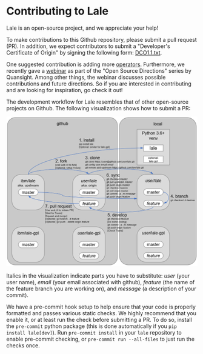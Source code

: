 # Contributing to Lale

Lale is an open-source project, and we appreciate your help!

To make contributions to this Github repository, please submit a pull
request (PR). In addition, we expect contributors to submit a
"Developer's Certificate of Origin" by signing the following form:
[DCO1.1.txt](https://github.com/IBM/lale/blob/master/DCO1.1.txt).

One suggested contribution is adding more
[operators](https://nbviewer.jupyter.org/github/IBM/lale/blob/master/examples/docs_new_operators.ipynb).
Furthermore, we recently gave a
[webinar](https://www.youtube.com/watch?v=szXkof_IiGc) as part of the
"Open Source Directions" series by Quansight. Among other things, the
webinar discusses possible contributions and future directions. So if
you are interested in contributing and are looking for inspiration, go
check it out!

The development workflow for Lale resembles that of other open-source
projects on Github. The following visualization shows how to submit a
PR:

<img src="https://github.com/IBM/lale/raw/master/docs/img/repositories.png" alt="development workflow"/>

Italics in the visualization indicate parts you have to substitute:
*user* (your user name), *email* (your email associated with github),
*feature* (the name of the feature branch you are working on), and
*message* (a description of your commit).

We have a pre-commit hook setup to help ensure that your code is properly formatted
and passes various static checks.  We highly recommend that you enable it, or at least run the check
before submitting a PR.  To do so, install the `pre-commit` python package (this is done automatically if you `pip install lale[dev]`).  Run `pre-commit install` in your `lale` repository to enable pre-commit checking, or `pre-commit run --all-files` to just run the checks once.
